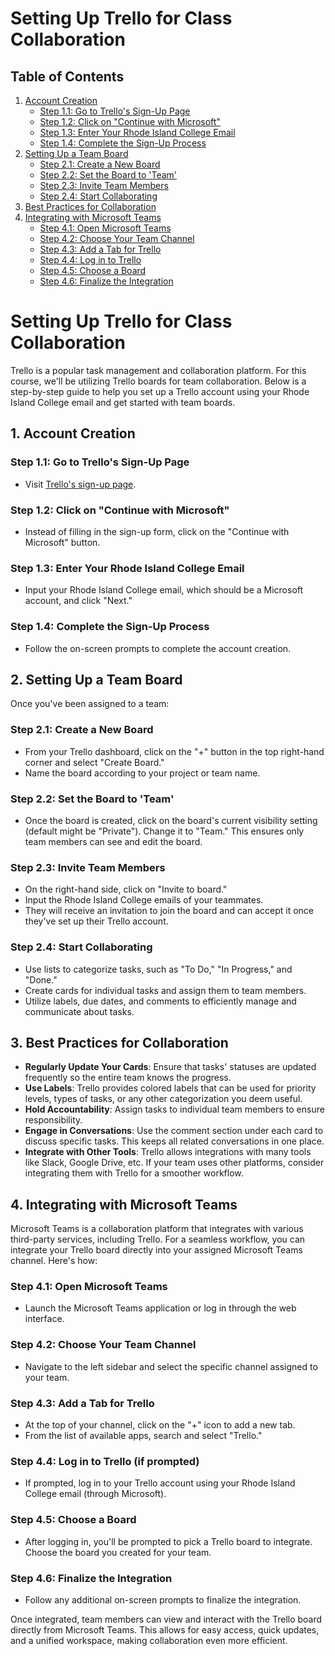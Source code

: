 # Setting Up Trello for Class Collaboration

## Table of Contents
1. [Account Creation](#1-account-creation)
    - [Step 1.1: Go to Trello's Sign-Up Page](#step-11-go-to-trellos-sign-up-page)
    - [Step 1.2: Click on "Continue with Microsoft"](#step-12-click-on-continue-with-microsoft)
    - [Step 1.3: Enter Your Rhode Island College Email](#step-13-enter-your-rhode-island-college-email)
    - [Step 1.4: Complete the Sign-Up Process](#step-14-complete-the-sign-up-process)
2. [Setting Up a Team Board](#2-setting-up-a-team-board)
    - [Step 2.1: Create a New Board](#step-21-create-a-new-board)
    - [Step 2.2: Set the Board to 'Team'](#step-22-set-the-board-to-team)
    - [Step 2.3: Invite Team Members](#step-23-invite-team-members)
    - [Step 2.4: Start Collaborating](#step-24-start-collaborating)
3. [Best Practices for Collaboration](#3-best-practices-for-collaboration)
4. [Integrating with Microsoft Teams](#4-integrating-with-microsoft-teams)
    - [Step 4.1: Open Microsoft Teams](#step-41-open-microsoft-teams)
    - [Step 4.2: Choose Your Team Channel](#step-42-choose-your-team-channel)
    - [Step 4.3: Add a Tab for Trello](#step-43-add-a-tab-for-trello)
    - [Step 4.4: Log in to Trello](#step-44-log-in-to-trello)
    - [Step 4.5: Choose a Board](#step-45-choose-a-board)
    - [Step 4.6: Finalize the Integration](#step-46-finalize-the-integration)


# Setting Up Trello for Class Collaboration

Trello is a popular task management and collaboration platform. For this course, we'll be utilizing Trello boards for team collaboration. Below is a step-by-step guide to help you set up a Trello account using your Rhode Island College email and get started with team boards.

## 1. Account Creation

### Step 1.1: Go to Trello's Sign-Up Page
- Visit [Trello's sign-up page](https://trello.com/signup).

### Step 1.2: Click on "Continue with Microsoft"
- Instead of filling in the sign-up form, click on the "Continue with Microsoft" button.

### Step 1.3: Enter Your Rhode Island College Email
- Input your Rhode Island College email, which should be a Microsoft account, and click "Next."

### Step 1.4: Complete the Sign-Up Process
- Follow the on-screen prompts to complete the account creation.

## 2. Setting Up a Team Board

Once you've been assigned to a team:

### Step 2.1: Create a New Board
- From your Trello dashboard, click on the "+" button in the top right-hand corner and select "Create Board."
- Name the board according to your project or team name.

### Step 2.2: Set the Board to 'Team'
- Once the board is created, click on the board's current visibility setting (default might be "Private"). Change it to "Team." This ensures only team members can see and edit the board.

### Step 2.3: Invite Team Members
- On the right-hand side, click on "Invite to board."
- Input the Rhode Island College emails of your teammates.
- They will receive an invitation to join the board and can accept it once they've set up their Trello account.

### Step 2.4: Start Collaborating
- Use lists to categorize tasks, such as "To Do," "In Progress," and "Done."
- Create cards for individual tasks and assign them to team members.
- Utilize labels, due dates, and comments to efficiently manage and communicate about tasks.

## 3. Best Practices for Collaboration

- **Regularly Update Your Cards**: Ensure that tasks' statuses are updated frequently so the entire team knows the progress.
- **Use Labels**: Trello provides colored labels that can be used for priority levels, types of tasks, or any other categorization you deem useful.
- **Hold Accountability**: Assign tasks to individual team members to ensure responsibility.
- **Engage in Conversations**: Use the comment section under each card to discuss specific tasks. This keeps all related conversations in one place.
- **Integrate with Other Tools**: Trello allows integrations with many tools like Slack, Google Drive, etc. If your team uses other platforms, consider integrating them with Trello for a smoother workflow.

## 4. Integrating with Microsoft Teams

Microsoft Teams is a collaboration platform that integrates with various third-party services, including Trello. For a seamless workflow, you can integrate your Trello board directly into your assigned Microsoft Teams channel. Here's how:

### Step 4.1: Open Microsoft Teams
- Launch the Microsoft Teams application or log in through the web interface.

### Step 4.2: Choose Your Team Channel
- Navigate to the left sidebar and select the specific channel assigned to your team.

### Step 4.3: Add a Tab for Trello
- At the top of your channel, click on the "+" icon to add a new tab.
- From the list of available apps, search and select "Trello."

### Step 4.4: Log in to Trello (if prompted)
- If prompted, log in to your Trello account using your Rhode Island College email (through Microsoft).

### Step 4.5: Choose a Board
- After logging in, you'll be prompted to pick a Trello board to integrate. Choose the board you created for your team.

### Step 4.6: Finalize the Integration
- Follow any additional on-screen prompts to finalize the integration.

Once integrated, team members can view and interact with the Trello board directly from Microsoft Teams. This allows for easy access, quick updates, and a unified workspace, making collaboration even more efficient.




